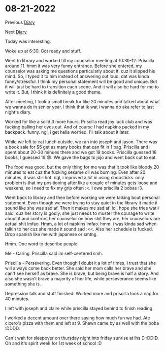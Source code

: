# 08-21-2022

Previous [Diary](https://aryanmangla23.github.io/08-20-2022/)

Next [Diary](https://aryanmangla23.github.io/08-22-2022/)

Today was interesting.

Woke up at 6:30. Got ready and stuff. 

Went to library and worked till my counselor meeting at 10:30-12. Priscilla around 11. hmm it was very funny entrance. Before she entered, my counselor was asking me questions particularly about it, cuz it slipped his mind. So, I typed it to him instead of answering out loud. dat was kinda funny/stressful. I think my personal statement will be good and unique. But it will just be hard to transition each scene. And it will also be hard for me to write it. But, I think it is definitely a good theme.

After meeting, I took a small break for like 20 minutes and talked about what we wanna do in senior year. I think that ik wat i wanna do aka refer to last night's diary. 

Worked for like a solid 3 more hours. Priscilla read joy luck club and was fucking balling her eyes out. And of course I had napkins packed in my backpack. funny. ngl, i get hella worried. I'll talk about it later. 

While we left to eat lunch outside, we ran into joseph and jason. There was a book sale for $5 get as many books that can fit in 1 bag. Priscilla and I spent about 20-30 minues there and we got 19 books. Priscilla guessed 18 books, I guessed 19 😎. We gave the bags to jojo and went back out to eat. 

The food was good, but the only thing for me was that it took like bloody 20 minutes to eat cuz the fucking sesame oil was burning. Even after 20 minutes, it was still hot. ngl, i mproved a lot in using chopsticks. only problem is that my positioning after like a couple of minutes gets loose and weakens, so i need to fix my grip often :<. I owe priscilla 2 bobas :3.

Went back to library and then before working we were talking bout personal statement. Even though we were trying to stay quiet in the library it made it sound like she was sad af. Then it makes me sad af. lol. hope she tries wat i said, cuz her story is godly. she just needs to muster the courage to write about it and confront her counselor on how shit they are. her counselors are actual shit lmfao. Hmm, a lot of napkins lmfao. hmm. i was kinda sad when talkin to her cuz she made it sound sad :<<. Also her schedule is fucked. Drop spanish like me with japanese or smtng. 

Hmm. One word to describe people.

Me - Caring. Priscilla said im self-centered smh. 

Priscilla -  Persevering. Even though I doubt it a lot of times, I trust that she will always come back better. She said her mom calls her brave and she can't see herself as brave. She is brave, but being brave is half a story. And also she wasn't brave a majority of her life, while perseverance seems like something she is.

Depression talk and stuff finished. Worked more and priscilla took a nap for 40 minutes. 

I left with joseph and claire while priscilla stayed behind to finish reading.

I worked a decent amount over there saying how much fun we had. Ate cicero's pizza with them and left at 9. Shawn came by as well with the boba :DDDD. 

Can't wait for sleepover on thursday night into friday sunrise at lhs D::DD:D. Oh and it's spirit week for 1st week of school :D
